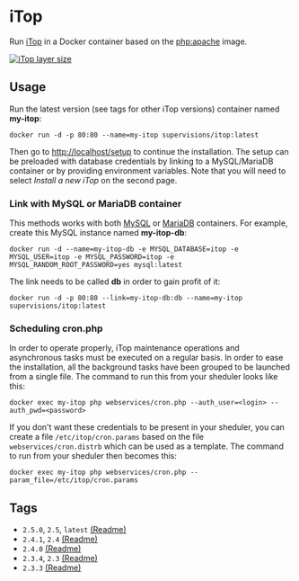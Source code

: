 iTop
====

Run [iTop](https://www.combodo.com/itop-193) in a Docker container based on the [php:apache](https://hub.docker.com/_/php/) image.

[![iTop layer size](https://images.microbadger.com/badges/image/supervisions/itop.svg)](https://microbadger.com/images/supervisions/itop "Get your own image badge on microbadger.com")

## Usage

Run the latest version (see tags for other iTop versions) container named **my-itop**:

```
docker run -d -p 80:80 --name=my-itop supervisions/itop:latest
```
Then go to [http://localhost/setup](http://localhost/setup) to continue the installation.
The setup can be preloaded with database credentials by linking to a MySQL/MariaDB container or by providing environment variables.
Note that you will need to select _Install a new iTop_ on the second page.

### Link with MySQL or MariaDB container

This methods works with both [MySQL](https://hub.docker.com/_/mysql/) or [MariaDB](https://hub.docker.com/_/mariadb/) containers.
For example, create this MySQL instance named **my-itop-db**:

```
docker run -d --name=my-itop-db -e MYSQL_DATABASE=itop -e MYSQL_USER=itop -e MYSQL_PASSWORD=itop -e MYSQL_RANDOM_ROOT_PASSWORD=yes mysql:latest
```
The link needs to be called **db** in order to gain profit of it:

```
docker run -d -p 80:80 --link=my-itop-db:db --name=my-itop supervisions/itop:latest
```

### Scheduling cron.php

In order to operate properly, iTop maintenance operations and asynchronous tasks must be executed on a regular basis.
In order to ease the installation, all the background tasks have been grouped to be launched from a single file.
The command to run this from your sheduler looks like this:

```
docker exec my-itop php webservices/cron.php --auth_user=<login> --auth_pwd=<password>
```
If you don't want these credentials to be present in your sheduler, you can create a file `/etc/itop/cron.params` based on the file `webservices/cron.distrb` which can be used as a template.
The command to run from your sheduler then becomes this:

```
docker exec my-itop php webservices/cron.php --param_file=/etc/itop/cron.params
```

## Tags

* `2.5.0`, `2.5`, `latest` [(Readme)](https://github.com/Combodo/iTop/blob/2.5.0/readme.txt)
* `2.4.1`, `2.4` [(Readme)](https://github.com/Combodo/iTop/blob/2.4.1/readme.txt)
* `2.4.0` [(Readme)](https://github.com/Combodo/iTop/blob/2.4.0/readme.txt)
* `2.3.4`, `2.3` [(Readme)](https://github.com/Combodo/iTop/blob/2.3.4/readme.txt)
* `2.3.3` [(Readme)](https://github.com/Combodo/iTop/blob/2.3.3/readme.txt)
